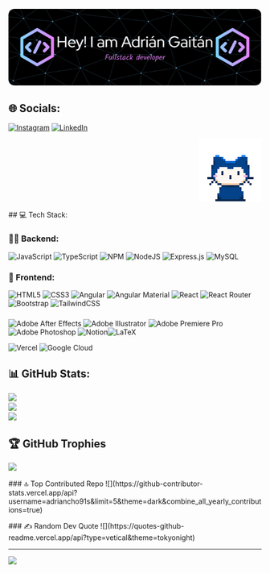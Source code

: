 <p align="center"><img aling="center" with="661" alt="header adriancho91s" src="./assets/adriancho91s-header.png"></p>



## 🌐 Socials:
[![Instagram](https://img.shields.io/badge/Instagram-%23E4405F.svg?logo=Instagram&logoColor=white)](https://instagram.com/adriangaitanlondono) [![LinkedIn](https://img.shields.io/badge/LinkedIn-%230077B5.svg?logo=linkedin&logoColor=white)](https://linkedin.com/in/adri%C3%A1n-fernando-gait%C3%A1n-londo%C3%B1o-35b47a168) 

<p align="right"><img src="./assets/mona-whisper.gif"></p>

<p align="left">
## 💻 Tech Stack:

### 👨‍💻 Backend:
![JavaScript](https://img.shields.io/badge/javascript-%23323330.svg?style=flat&logo=javascript&logoColor=%23F7DF1E)
![TypeScript](https://img.shields.io/badge/typescript-%23007ACC.svg?style=flat&logo=typescript&logoColor=white)
![NPM](https://img.shields.io/badge/NPM-%23000000.svg?style=flat&logo=npm&logoColor=white) ![NodeJS](https://img.shields.io/badge/node.js-6DA55F?style=flat&logo=node.js&logoColor=white) ![Express.js](https://img.shields.io/badge/express.js-%23404d59.svg?style=flat&logo=express&logoColor=%2361DAFB)
![MySQL](https://img.shields.io/badge/mysql-%2300f.svg?style=flat&logo=mysql&logoColor=white) 

### 📱 Frontend:
![HTML5](https://img.shields.io/badge/html5-%23E34F26.svg?style=flat&logo=html5&logoColor=white) ![CSS3](https://img.shields.io/badge/css3-%231572B6.svg?style=flat&logo=css3&logoColor=white)  ![Angular](https://img.shields.io/badge/angular-%23DD0031.svg?style=flat&logo=angular&logoColor=white) ![Angular Material](https://img.shields.io/badge/angular-%23DD0031.svg?style=flat&logo=angular&logoColor=white) ![React](https://img.shields.io/badge/react-%2320232a.svg?style=flat&logo=react&logoColor=%2361DAFB) ![React Router](https://img.shields.io/badge/React_Router-CA4245?style=flat&logo=react-router&logoColor=white)![Bootstrap](https://img.shields.io/badge/bootstrap-%23563D7C.svg?style=flat&logo=bootstrap&logoColor=white)   ![TailwindCSS](https://img.shields.io/badge/tailwindcss-%2338B2AC.svg?style=flat&logo=tailwind-css&logoColor=white) 


### 
![Adobe After Effects](https://img.shields.io/badge/Adobe%20After%20Effects-9999FF.svg?style=flat&logo=Adobe%20After%20Effects&logoColor=white) ![Adobe Illustrator](https://img.shields.io/badge/adobeillustrator-%23FF9A00.svg?style=flat&logo=adobeillustrator&logoColor=white) ![Adobe Premiere Pro](https://img.shields.io/badge/Adobe%20Premiere%20Pro-9999FF.svg?style=flat&logo=Adobe%20Premiere%20Pro&logoColor=white) ![Adobe Photoshop](https://img.shields.io/badge/adobephotoshop-%2331A8FF.svg?style=flat&logo=adobephotoshop&logoColor=white) ![Notion](https://img.shields.io/badge/Notion-%23000000.svg?style=flat&logo=notion&logoColor=white)![LaTeX](https://img.shields.io/badge/latex-%23008080.svg?style=flat&logo=latex&logoColor=white)


![Vercel](https://img.shields.io/badge/vercel-%23000000.svg?style=flat&logo=vercel&logoColor=white) ![Google Cloud](https://img.shields.io/badge/Google%20Cloud-%234285F4.svg?style=flat&logo=google-cloud&logoColor=white)</p>


## 📊 GitHub Stats:
![](https://github-readme-stats.vercel.app/api?username=adriancho91s&theme=radical&hide_border=false&include_all_commits=false&count_private=false)<br/>
![](https://github-readme-streak-stats.herokuapp.com/?user=adriancho91s&theme=radical&hide_border=false)<br/>
![](https://github-readme-stats.vercel.app/api/top-langs/?username=adriancho91s&theme=radical&hide_border=false&include_all_commits=false&count_private=false&layout=compact)

## 🏆 GitHub Trophies
![](https://github-profile-trophy.vercel.app/?username=adriancho91s&theme=radical&no-frame=false&no-bg=false&margin-w=4)


<p align="left">
  ### 🔝 Top Contributed Repo
![](https://github-contributor-stats.vercel.app/api?username=adriancho91s&limit=5&theme=dark&combine_all_yearly_contributions=true)</p>

<p align="rigth">
  ### ✍️ Random Dev Quote
![](https://quotes-github-readme.vercel.app/api?type=vetical&theme=tokyonight)</p>

---
[![](https://visitcount.itsvg.in/api?id=adriancho91s&icon=6&color=6)](https://visitcount.itsvg.in)

<!-- Proudly created with GPRM ( https://gprm.itsvg.in ) -->
